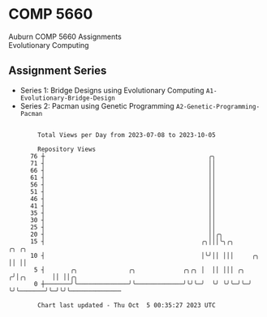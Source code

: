 # COMP 5660
Auburn COMP 5660 Assignments  
Evolutionary Computing

## Assignment Series
- Series 1: Bridge Designs using Evolutionary Computing `A1-Evolutionary-Bridge-Design`
- Series 2: Pacman using Genetic Programming `A2-Genetic-Programming-Pacman`

```

        Total Views per Day from 2023-07-08 to 2023-10-05

        Repository Views
      76 ┼                                             ╭╮
      71 ┤                                             ││
      66 ┤                                             ││
      61 ┤                                             ││
      56 ┤                                             ││
      51 ┤                                             ││
      46 ┤                                             ││
      41 ┤                                             ││
      35 ┤                                             ││
      30 ┤                                             ││
      25 ┤                                             ││
      20 ┤                                             ││╭╮
      15 ┤                                           ╭╮│││╰╮╭╮                ╭╮ ╭╮
      10 ┤                                           │╰╯││ │││     ╭╮         ││ ││
       5 ┤       ╭╮              ╭╮             ╭╮╭╮ │  ││ │││ ╭╮ ╭╯│╭╮       ││ ││╭╮
       0 ┼───────╯╰──────────────╯╰─────────────╯╰╯╰─╯  ╰╯ ╰╯╰─╯╰─╯ ╰╯╰───────╯╰─╯╰╯╰──────────────

        Chart last updated - Thu Oct  5 00:35:27 2023 UTC
        
```
